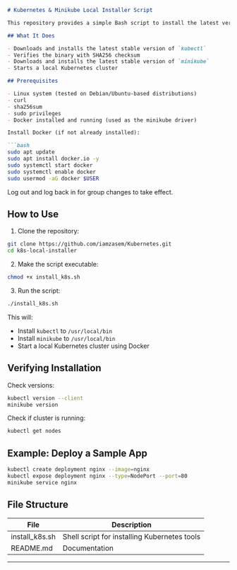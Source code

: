 

````markdown
# Kubernetes & Minikube Local Installer Script

This repository provides a simple Bash script to install the latest versions of `kubectl` and `minikube` on a Linux system (x86_64 architecture).

## What It Does

- Downloads and installs the latest stable version of `kubectl`
- Verifies the binary with SHA256 checksum
- Downloads and installs the latest stable version of `minikube`
- Starts a local Kubernetes cluster

## Prerequisites

- Linux system (tested on Debian/Ubuntu-based distributions)
- curl
- sha256sum
- sudo privileges
- Docker installed and running (used as the minikube driver)

Install Docker (if not already installed):

```bash
sudo apt update
sudo apt install docker.io -y
sudo systemctl start docker
sudo systemctl enable docker
sudo usermod -aG docker $USER
````

Log out and log back in for group changes to take effect.

## How to Use

1. Clone the repository:

```bash
git clone https://github.com/iamzasem/Kubernetes.git
cd k8s-local-installer
```

2. Make the script executable:

```bash
chmod +x install_k8s.sh
```

3. Run the script:

```bash
./install_k8s.sh
```

This will:

* Install `kubectl` to `/usr/local/bin`
* Install `minikube` to `/usr/local/bin`
* Start a local Kubernetes cluster using Docker

## Verifying Installation

Check versions:

```bash
kubectl version --client
minikube version
```

Check if cluster is running:

```bash
kubectl get nodes
```

## Example: Deploy a Sample App

```bash
kubectl create deployment nginx --image=nginx
kubectl expose deployment nginx --type=NodePort --port=80
minikube service nginx
```

## File Structure

| File            | Description                                  |
| --------------- | -------------------------------------------- |
| install\_k8s.sh | Shell script for installing Kubernetes tools |
| README.md       | Documentation                                |

---
